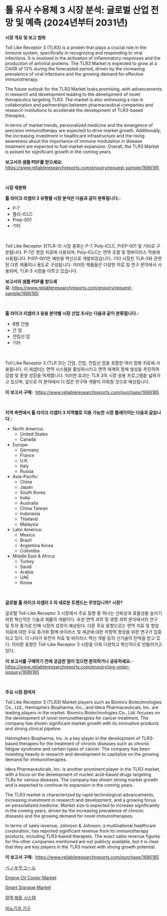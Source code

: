 <p><h1>톨 유사 수용체 3 시장 분석: 글로벌 산업 전망 및 예측 (2024년부터 2031년)</h1></p><p><strong>시장 개요 및 보고 범위</strong></p>
<p><p>Toll Like Receptor 3 (TLR3) is a protein that plays a crucial role in the immune system, specifically in recognizing and responding to viral infections. It is involved in the activation of inflammatory responses and the production of antiviral proteins. The TLR3 Market is expected to grow at a CAGR of 13% during the forecasted period, driven by the increasing prevalence of viral infections and the growing demand for effective immunotherapy.</p><p>The future outlook for the TLR3 Market looks promising, with advancements in research and development leading to the development of novel therapeutics targeting TLR3. The market is also witnessing a rise in collaboration and partnerships between pharmaceutical companies and research institutions to accelerate the development of TLR3-based therapies.</p><p>In terms of market trends, personalized medicine and the emergence of precision immunotherapy are expected to drive market growth. Additionally, the increasing investment in healthcare infrastructure and the rising awareness about the importance of immune modulation in disease treatment are expected to fuel market expansion. Overall, the TLR3 Market is poised for significant growth in the coming years.</p></p>
<p><strong>보고서의 샘플 PDF를 받으세요:</strong> <a href="https://www.reliableresearchreports.com/enquiry/request-sample/1686185">https://www.reliableresearchreports.com/enquiry/request-sample/1686185</a></p>
<p>&nbsp;</p>
<p><strong>시장 세분화</strong></p>
<p><strong>톨 라이크 리셉터 3 유형별 시장 분석은 다음과 같이 분류됩니다.:</strong></p>
<p><ul><li>P-7</li><li>폴리-ICLC</li><li>Prep-001</li><li>기타</li></ul></p>
<p>&nbsp;</p>
<p><p>Toll Like Receptor 3(TLR-3) 시장 종류는 P-7, Poly-ICLC, PrEP-001 및 기타로 구분됩니다. P-7은 항암 치료에 사용되며, Poly-ICLC는 면역 조절 및 항바이러스 작용에 사용됩니다. PrEP-001은 예방용 백신으로 개발되었습니다. 기타 시장은 TLR-3와 관련된 다른 제품이나 용도로 구성됩니다. 이러한 제품들은 다양한 의료 및 연구 분야에서 사용되며, TLR-3 시장을 이루고 있습니다.</p></p>
<p><strong>보고서의 샘플 PDF를 받으세요:</strong>&nbsp;<a href="https://www.reliableresearchreports.com/enquiry/request-sample/1686185">https://www.reliableresearchreports.com/enquiry/request-sample/1686185</a></p>
<p>&nbsp;</p>
<p><strong> 톨 라이크 리셉터 3 응용 분야별 시장 산업 조사는 다음과 같이 분류됩니다.:</strong></p>
<p><ul><li>B형 간염</li><li>간 암</li><li>전립선 암</li><li>기타</li></ul></p>
<p>&nbsp;</p>
<p><p>Toll Like Receptor 3 (TLR 3)는 간암, 간암, 전립선 암을 포함한 여러 질병 치료에 사용됩니다. 이 레셉터는 면역 시스템을 활성화시키고 면역 체계의 항체 생성을 촉진하여 감염 및 종양 성장을 억제합니다. 이러한 효과는 TLR 3의 시장 응용 프로그램을 넓혀가고 있으며, 앞으로 이 분야에서 더 많은 연구와 개발이 이뤄질 것으로 예상됩니다.</p></p>
<p><strong>이 보고서 구매:</strong>&nbsp; <a href="https://www.reliableresearchreports.com/purchase/1686185">https://www.reliableresearchreports.com/purchase/1686185</a></p>
<p>&nbsp;</p>
<p><strong>지역 측면에서 톨 라이크 리셉터 3 지역별로 이용 가능한 시장 플레이어는 다음과 같습니다.:</strong></p>
<p><ul>
    <li>
        North America:
        <ul>
            <li>United States</li>
            <li>Canada</li>
        </ul>
    </li>
    <li>
        Europe:
        <ul>
            <li>Germany</li>
            <li>France</li>
            <li>U.K.</li>
            <li>Italy</li>
            <li>Russia</li>
        </ul>
    </li>
    <li>
        Asia-Pacific:
        <ul>
            <li>China</li>
            <li>Japan</li>
            <li>South Korea</li>
            <li>India</li>
            <li>Australia</li>
            <li>China Taiwan</li>
            <li>Indonesia</li>
            <li>Thailand</li>
            <li>Malaysia</li>
        </ul>
    </li>
    <li>
        Latin America:
        <ul>
            <li>Mexico</li>
            <li>Brazil</li>
            <li>Argentina Korea</li>
            <li>Colombia</li>
        </ul>
    </li>
    <li>
        Middle East & Africa:
        <ul>
            <li>Turkey</li>
            <li>Saudi</li>
            <li>Arabia</li>
            <li>UAE</li>
            <li>Korea</li>
        </ul>
    </li>
    </ul></p>
<p>&nbsp;</p>
<p><strong>글로벌 톨 라이크 리셉터 3 의 새로운 트렌드는 무엇입니까? 시장?</strong></p>
<p><p>글로벌 Toll-Like Receptor 3 시장에서 주요 동향 중 하나는 신뢰성과 효율성을 높이기 위한 혁신적인 기술과 제품의 개발이다. 또한 면역 과학 및 생명 과학 분야에서의 연구 및 투자 증가로 인해 시장의 성장이 예상된다. 다른 주요 동향으로는 면역 치료 및 항암 치료에 대한 수요 증가와 함께 바이러스 및 세균에 대한 저항력 향상을 위한 연구가 집중되고 있다. 더 나아가 유전자 치료 및 바이러스 백신 개발 등의 신기술이 탄력을 받고 있다. 이러한 동향은 Toll-Like Receptor 3 시장을 더욱 다양하고 혁신적으로 만들어가고 있다.</p></p>
<p><strong>이 보고서를 구매하기 전에 궁금한 점이 있으면 문의하거나 공유하세요.</strong>- <a href="https://www.reliableresearchreports.com/enquiry/pre-order-enquiry/1686185">https://www.reliableresearchreports.com/enquiry/pre-order-enquiry/1686185</a></p>
<p>&nbsp;</p>
<p><strong>주요 시장 참여자</strong></p>
<p><p>Toll Like Receptor 3 (TLR3) Market players such as Biomics Biotechnologies Co., Ltd., Hemispherx Biopharma, Inc., and Idera Pharmaceuticals, Inc. are leading players in the market. Biomics Biotechnologies Co., Ltd. focuses on the development of novel immunotherapies for cancer treatment. The company has shown significant market growth with its innovative products and strong clinical pipeline.</p><p>Hemispherx Biopharma, Inc. is a key player in the development of TLR3-based therapies for the treatment of chronic diseases such as chronic fatigue syndrome and certain types of cancer. The company has been investing heavily in research and development to capitalize on the growing demand for immunotherapies.</p><p>Idera Pharmaceuticals, Inc. is another prominent player in the TLR3 market, with a focus on the development of nucleic acid-based drugs targeting TLRs for various diseases. The company has shown strong market growth and is expected to continue its expansion in the coming years.</p><p>The TLR3 market is characterized by rapid technological advancements, increasing investment in research and development, and a growing focus on personalized medicine. Market size is expected to increase significantly in the coming years, driven by the increasing prevalence of chronic diseases and the growing demand for novel immunotherapies.</p><p>In terms of sales revenue, Johnson & Johnson, a multinational healthcare corporation, has reported significant revenue from its immunotherapy products, including TLR3-based therapies. The exact sales revenue figures for the other companies mentioned are not publicly available, but it is clear that they are key players in the TLR3 market with strong growth potential.</p></p>
<p><strong>이 보고서 구매:</strong>&nbsp;&nbsp;<a href="https://www.reliableresearchreports.com/purchase/1686185">https://www.reliableresearchreports.com/purchase/1686185</a></p>
<p><p><a href="https://github.com/ksxzwxabcuynh011/Market-Research-Report-List-1/blob/main/861026912029.md">ベノキサコール</a></p><p><a href="https://issuu.com/reportprime-2/docs/engine-oil-cooler-market-size-2030.pptx">Engine Oil Cooler Market</a></p><p><a href="https://github.com/juancolorado15/Market-Research-Report-List-2/blob/main/smart-signage-market.md">Smart Signage Market</a></p><p><a href="https://github.com/vskv4779xr1/Market-Research-Report-List-1/blob/main/359391411260.md">혈액 해동 시스템</a></p><p><a href="https://github.com/CliftonFisher9067/Market-Research-Report-List-1/blob/main/904339011261.md">비뇨기과 기구</a></p></p>
